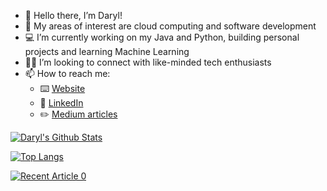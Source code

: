 - 👋 Hello there, I’m Daryl!
- 👀 My areas of interest are cloud computing and software development
- 💻 I’m currently working on my Java and Python, building personal projects and learning Machine Learning
- 🤝🏻 I’m looking to connect with like-minded tech enthusiasts
- 📫 How to reach me:
  - :keyboard: [Website](https://www.darylgoh.net/)
  - :office: [LinkedIn](https://www.linkedin.com/in/goh-daryl/)
  - :pencil2: [Medium articles](https://medium.com/@daryl-goh)



[![Daryl's Github Stats](https://github-readme-stats.vercel.app/api?username=daryl-goh&count_private=true&show_icons=true&theme=dark&hide_rank=false)](https://github.com/anuraghazra/github-readme-stats)



[![Top Langs](https://github-readme-stats.vercel.app/api/top-langs/?username=daryl-goh&hide=jupyter%20notebook,scss)](https://github.com/anuraghazra/github-readme-stats)



<a target="_blank" href="https://github-readme-medium-recent-article.vercel.app/medium/@daryl-goh/0"><img src="https://github-readme-medium-recent-article.vercel.app/medium/@daryl-goh/0" alt="Recent Article 0">


<!---
daryl-goh/daryl-goh is a ✨ special ✨ repository because its `README.md` (this file) appears on your GitHub profile.
You can click the Preview link to take a look at your changes.
--->
